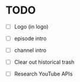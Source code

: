 # TODO

- [ ] Logo (in logo)
- [ ] episode intro

- [ ] channel intro
- [ ] Clear out historical trash
- [ ] Research YouTube APIs

